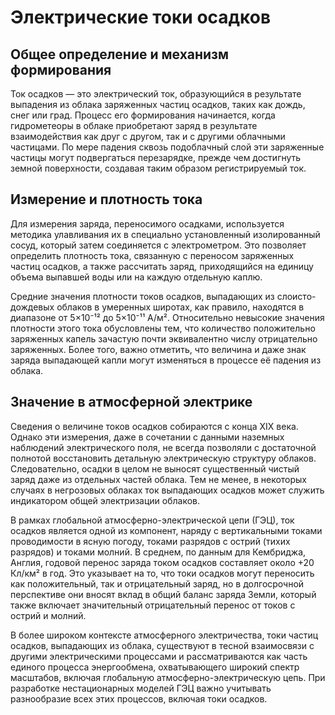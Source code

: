 # Электрические токи осадков

## Общее определение и механизм формирования

Ток осадков — это электрический ток, образующийся в результате выпадения из облака заряженных частиц осадков, таких как дождь, снег или град. Процесс его формирования начинается, когда гидрометеоры в облаке приобретают заряд в результате взаимодействия как друг с другом, так и с другими облачными частицами. По мере падения сквозь подоблачный слой эти заряженные частицы могут подвергаться перезарядке, прежде чем достигнуть земной поверхности, создавая таким образом регистрируемый ток.

## Измерение и плотность тока

Для измерения заряда, переносимого осадками, используется методика улавливания их в специально установленный изолированный сосуд, который затем соединяется с электрометром. Это позволяет определить плотность тока, связанную с переносом заряженных частиц осадков, а также рассчитать заряд, приходящийся на единицу объема выпавшей воды или на каждую отдельную каплю.

Средние значения плотности токов осадков, выпадающих из слоисто-дождевых облаков в умеренных широтах, как правило, находятся в диапазоне от 5×10⁻¹² до 5×10⁻¹¹ А/м². Относительно невысокие значения плотности этого тока обусловлены тем, что количество положительно заряженных капель зачастую почти эквивалентно числу отрицательно заряженных. Более того, важно отметить, что величина и даже знак заряда выпадающей капли могут изменяться в процессе её падения из облака.

## Значение в атмосферной электрике

Сведения о величине токов осадков собираются с конца XIX века. Однако эти измерения, даже в сочетании с данными наземных наблюдений электрического поля, не всегда позволяли с достаточной полнотой восстановить детальную электрическую структуру облаков. Следовательно, осадки в целом не выносят существенный чистый заряд даже из отдельных частей облака. Тем не менее, в некоторых случаях в негрозовых облаках ток выпадающих осадков может служить индикатором общей электризации облаков.

В рамках глобальной атмосферно-электрической цепи (ГЭЦ), ток осадков является одной из компонент, наряду с вертикальными токами проводимости в ясную погоду, токами разрядов с острий (тихих разрядов) и токами молний. В среднем, по данным для Кембриджа, Англия, годовой перенос заряда током осадков составляет около +20 Кл/км² в год. Это указывает на то, что токи осадков могут переносить как положительный, так и отрицательный заряд, но в долгосрочной перспективе они вносят вклад в общий баланс заряда Земли, который также включает значительный отрицательный перенос от токов с острий и молний.

В более широком контексте атмосферного электричества, токи частиц осадков, выпадающих из облака, существуют в тесной взаимосвязи с другими электрическими процессами и рассматриваются как часть единого процесса энергообмена, охватывающего широкий спектр масштабов, включая глобальную атмосферно-электрическую цепь. При разработке нестационарных моделей ГЭЦ важно учитывать разнообразие всех этих процессов, включая токи осадков.
